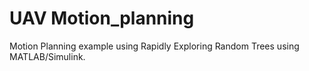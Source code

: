 # UAV Motion_planning
Motion Planning example using Rapidly Exploring Random Trees using MATLAB/Simulink.
